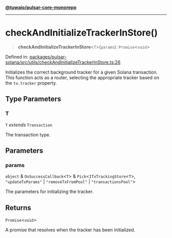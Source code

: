 [**@tuwaio/pulsar-core-monorepo**](../../../README.md)

***

# checkAndInitializeTrackerInStore()

> **checkAndInitializeTrackerInStore**\<`T`\>(`params`): `Promise`\<`void`\>

Defined in: [packages/pulsar-solana/src/utils/checkAndInitializeTrackerInStore.ts:26](https://github.com/TuwaIO/pulsar-core/blob/36ff61e9e8d908e475c7475f7c6c5f5fe7eec72c/packages/pulsar-solana/src/utils/checkAndInitializeTrackerInStore.ts#L26)

Initializes the correct background tracker for a given Solana transaction.
This function acts as a router, selecting the appropriate tracker based on the `tx.tracker` property.

## Type Parameters

### T

`T` *extends* `Transaction`

The transaction type.

## Parameters

### params

`object` & `OnSuccessCallback`\<`T`\> & `Pick`\<`ITxTrackingStore`\<`T`\>, `"updateTxParams"` \| `"removeTxFromPool"` \| `"transactionsPool"`\>

The parameters for initializing the tracker.

## Returns

`Promise`\<`void`\>

A promise that resolves when the tracker has been initialized.
